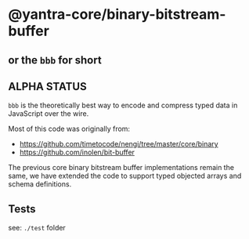# @yantra-core/binary-bitstream-buffer

## or the `bbb` for short

## ALPHA STATUS

`bbb` is the theoretically best way to encode and compress typed data in JavaScript over the wire.

Most of this code was originally from: 

 - https://github.com/timetocode/nengi/tree/master/core/binary
 - https://github.com/inolen/bit-buffer

 The previous core binary bitstream buffer implementations remain the same, we have extended the code to support typed objected arrays and schema definitions.

## Tests

see: `./test` folder